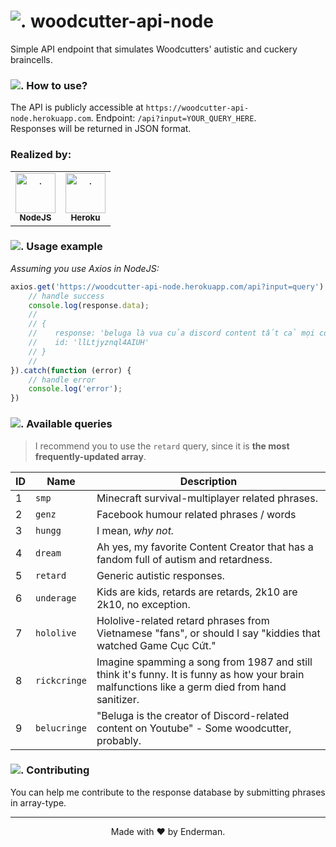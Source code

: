 # <img src="https://cdn.discordapp.com/emojis/932559342065049641.png?size=28" alt="."/> woodcutter-api-node
Simple API endpoint that simulates Woodcutters' autistic and cuckery braincells. 

### <img src="https://cdn.discordapp.com/emojis/943154284135079946.png?size=28" alt="."/> How to use?  
The API is publicly accessible at `https://woodcutter-api-node.herokuapp.com`. Endpoint: `/api?input=YOUR_QUERY_HERE`.  
Responses will be returned in JSON format.

### Realized by:
<table>
    <tr>
      <td align="center"><a href="https://nodejs.org/"><img src="https://cdn.discordapp.com/emojis/932559343600156674.png" width="64" height="64" alt="."/><br/><sub><b>NodeJS</b></sub></a><br/></td>
      <td align="center"><a href="https://heroku.com/"><img src="https://brand.heroku.com/static/media/heroku-logo-stroke.aa0b53be.svg" width="64" height="64" alt="."/><br/><sub><b>Heroku</b></sub></a><br/></td>
    </tr>
</table>

### <img src="https://cdn.discordapp.com/emojis/932559343600156674.png?size=20" alt="."/> Usage example
*Assuming you use Axios in NodeJS:*  
```js
axios.get('https://woodcutter-api-node.herokuapp.com/api?input=query').then(function (response) {
    // handle success
    console.log(response.data);
    //
    // {
    //    response: 'beluga là vua của discord content tất cả mọi content discord đều ăn cắp ý tưởng beluga không xin phép',
    //    id: 'llLtjyznql4AIUH'
    // }
    // 
}).catch(function (error) {
    // handle error
    console.log('error');
})
```

### <img src="https://cdn.discordapp.com/emojis/943101872548511775.png?size=20" alt="."/> Available queries  
> I recommend you to use the `retard` query, since it is **the most frequently-updated array**.  

| ID | Name | Description |
| ------------- | ------------- | ------------ |
| 1 | `smp` | Minecraft survival-multiplayer related phrases. |
| 2 | `genz` | Facebook humour related phrases / words |
| 3 | `hungg` | I mean, *why not.* |
| 4 | `dream` | Ah yes, my favorite Content Creator that has a fandom full of autism and retardness. |
| 5 | `retard` | Generic autistic responses. |
| 6 | `underage` | Kids are kids, retards are retards, 2k10 are 2k10, no exception. |
| 7 | `hololive` | Hololive-related retard phrases from Vietnamese "fans", or should I say "kiddies that watched Game Cục Cứt." |
| 8 | `rickcringe` | Imagine spamming a song from 1987 and still think it's funny. It is funny as how your brain malfunctions like a germ died from hand sanitizer. |
| 9 | `belucringe` | "Beluga is the creator of Discord-related content on Youtube" - Some woodcutter, probably. |

### <img src="https://cdn.discordapp.com/emojis/943157377874665473.png?size=20" alt="."/> Contributing
You can help me contribute to the response database by submitting phrases in array-type.  


---
<p align="center">Made with ❤️ by Enderman.</p>
